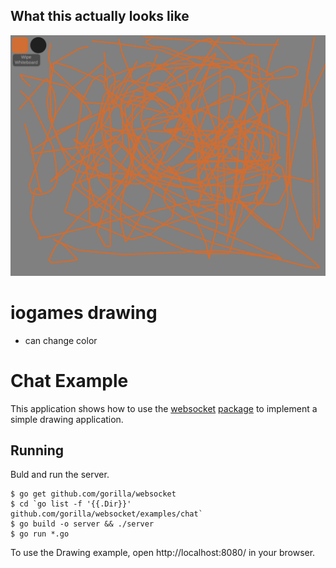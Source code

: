 ## What this actually looks like

![png](screenshots/screenshot.png)

# iogames drawing

- can change color

# Chat Example

This application shows how to use the
[websocket](https://github.com/gorilla/websocket) [package](https://github.com/chapin666/simple-drawing-backend) to implement a simple
drawing application.

## Running

Buld and run the server.

```
$ go get github.com/gorilla/websocket
$ cd `go list -f '{{.Dir}}' github.com/gorilla/websocket/examples/chat`
$ go build -o server && ./server
$ go run *.go
```

To use the Drawing example, open http://localhost:8080/ in your browser.

